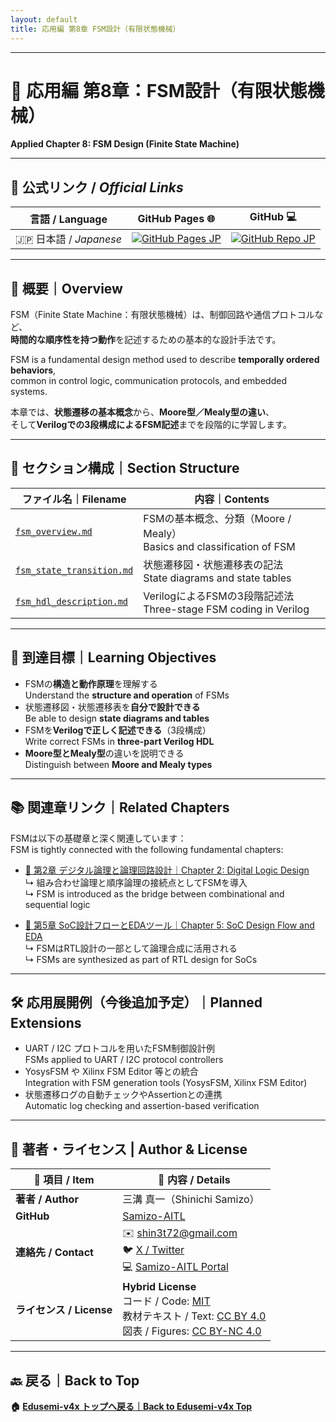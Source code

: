 ```yaml
---
layout: default
title: 応用編 第8章 FSM設計（有限状態機械）
---
```


---

# 🔁 応用編 第8章：FSM設計（有限状態機械）  
**Applied Chapter 8: FSM Design (Finite State Machine)** 

---

## 🔗 公式リンク / *Official Links*

| 言語 / Language | GitHub Pages 🌐 | GitHub 💻 |
|-----------------|----------------|-----------|
| 🇯🇵 日本語 / *Japanese* | [![GitHub Pages JP](https://img.shields.io/badge/GitHub%20Pages-日本語版-brightgreen?logo=github)](https://samizo-aitl.github.io/Edusemi-v4x/d_chapter8_fsm_design_basics/) | [![GitHub Repo JP](https://img.shields.io/badge/GitHub-日本語版-blue?logo=github)](https://github.com/Samizo-AITL/Edusemi-v4x/tree/main/d_chapter8_fsm_design_basics) |

---

## 📘 概要｜Overview

FSM（Finite State Machine：有限状態機械）は、制御回路や通信プロトコルなど、  
**時間的な順序性を持つ動作**を記述するための基本的な設計手法です。

FSM is a fundamental design method used to describe **temporally ordered behaviors**,  
common in control logic, communication protocols, and embedded systems.

本章では、**状態遷移の基本概念**から、**Moore型／Mealy型の違い**、  
そして**Verilogでの3段構成によるFSM記述**までを段階的に学習します。

---

## 🧩 セクション構成｜Section Structure

| ファイル名｜Filename | 内容｜Contents |
|----------------------|------------------------------|
| [`fsm_overview.md`](fsm_overview.md) | FSMの基本概念、分類（Moore / Mealy）<br>Basics and classification of FSM |
| [`fsm_state_transition.md`](fsm_state_transition.md) | 状態遷移図・状態遷移表の記法<br>State diagrams and state tables |
| [`fsm_hdl_description.md`](fsm_hdl_description.md) | VerilogによるFSMの3段階記述法<br>Three-stage FSM coding in Verilog |

---

## 🎯 到達目標｜Learning Objectives

- FSMの**構造と動作原理**を理解する  
  Understand the **structure and operation** of FSMs  
- 状態遷移図・状態遷移表を**自分で設計できる**  
  Be able to design **state diagrams and tables**  
- FSMを**Verilogで正しく記述できる**（3段構成）  
  Write correct FSMs in **three-part Verilog HDL**  
- **Moore型とMealy型**の違いを説明できる  
  Distinguish between **Moore and Mealy types**

---

## 📚 関連章リンク｜Related Chapters

FSMは以下の基礎章と深く関連しています：  
FSM is tightly connected with the following fundamental chapters:

- [📘 第2章 デジタル論理と論理回路設計｜Chapter 2: Digital Logic Design](../chapter2_comb_logic/README.md)  
  ↳ 組み合わせ論理と順序論理の接続点としてFSMを導入  
  ↳ FSM is introduced as the bridge between combinational and sequential logic  

- [📘 第5章 SoC設計フローとEDAツール｜Chapter 5: SoC Design Flow and EDA](../chapter5_soc_design_flow/README.md)  
  ↳ FSMはRTL設計の一部として論理合成に活用される  
  ↳ FSMs are synthesized as part of RTL design for SoCs

---

## 🛠 応用展開例（今後追加予定）｜Planned Extensions

- UART / I2C プロトコルを用いたFSM制御設計例  
  FSMs applied to UART / I2C protocol controllers  
- YosysFSM や Xilinx FSM Editor 等との統合  
  Integration with FSM generation tools (YosysFSM, Xilinx FSM Editor)  
- 状態遷移ログの自動チェックやAssertionとの連携  
  Automatic log checking and assertion-based verification

---

## 👤 **著者・ライセンス | Author & License**

| 📌 項目 / Item | 📄 内容 / Details |
|------|------|
| **著者 / Author** | 三溝 真一（Shinichi Samizo） |
| **GitHub** | [Samizo-AITL](https://github.com/Samizo-AITL) |
| **連絡先 / Contact** | ✉️ [shin3t72@gmail.com](mailto:shin3t72@gmail.com)<br>🐦 [X / Twitter](https://x.com/shin3t72)<br>💻 [Samizo-AITL Portal](https://samizo-aitl.github.io/) |
| **ライセンス / License** | **Hybrid License**<br>コード / Code: [MIT](https://opensource.org/licenses/MIT)<br>教材テキスト / Text: [CC BY 4.0](https://creativecommons.org/licenses/by/4.0/)<br>図表 / Figures: [CC BY-NC 4.0](https://creativecommons.org/licenses/by-nc/4.0/) |

---

## 🔙 戻る｜Back to Top
**🏠 [Edusemi-v4x トップへ戻る｜Back to Edusemi-v4x Top](../README.md)**
